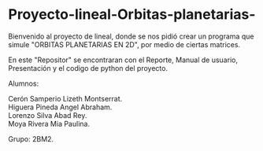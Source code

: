 # Proyecto-lineal-Orbitas-planetarias-
Bienvenido al proyecto de lineal, donde se nos pidió crear un programa que simule "ORBITAS PLANETARIAS EN 2D", por medio de ciertas matrices.

En este "Repositor" se encontraran con el Reporte, Manual de usuario, Presentación y el codigo de python del proyecto.

Alumnos:

Cerón Samperio Lizeth Montserrat.  
Higuera Pineda Angel Abraham.  
Lorenzo Silva Abad Rey.  
Moya Rivera Mia Paulina. 

Grupo: 2BM2. 
